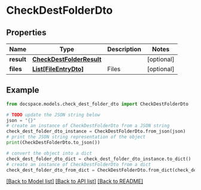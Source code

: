 # CheckDestFolderDto


## Properties

Name | Type | Description | Notes
------------ | ------------- | ------------- | -------------
**result** | [**CheckDestFolderResult**](CheckDestFolderResult.md) |  | [optional] 
**files** | [**List[FileEntryDto]**](FileEntryDto.md) | Files | [optional] 

## Example

```python
from docspace.models.check_dest_folder_dto import CheckDestFolderDto

# TODO update the JSON string below
json = "{}"
# create an instance of CheckDestFolderDto from a JSON string
check_dest_folder_dto_instance = CheckDestFolderDto.from_json(json)
# print the JSON string representation of the object
print(CheckDestFolderDto.to_json())

# convert the object into a dict
check_dest_folder_dto_dict = check_dest_folder_dto_instance.to_dict()
# create an instance of CheckDestFolderDto from a dict
check_dest_folder_dto_from_dict = CheckDestFolderDto.from_dict(check_dest_folder_dto_dict)
```
[[Back to Model list]](../README.md#documentation-for-models) [[Back to API list]](../README.md#documentation-for-api-endpoints) [[Back to README]](../README.md)


